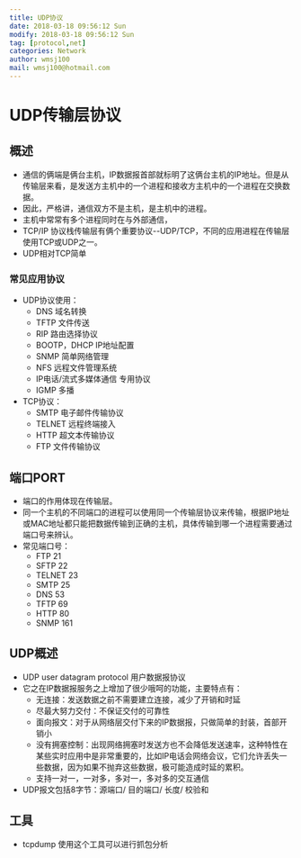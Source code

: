 ```yaml
---
title: UDP协议
date: 2018-03-18 09:56:12 Sun
modify: 2018-03-18 09:56:12 Sun
tag: [protocol,net]
categories: Network
author: wmsj100
mail: wmsj100@hotmail.com
---
```


# UDP传输层协议

## 概述
- 通信的俩端是俩台主机，IP数据报首部就标明了这俩台主机的IP地址。但是从传输层来看，是发送方主机中的一个进程和接收方主机中的一个进程在交换数据。
- 因此，严格讲，通信双方不是主机，是主机中的进程。
- 主机中常常有多个进程同时在与外部通信，
- TCP/IP 协议栈传输层有俩个重要协议--UDP/TCP，不同的应用进程在传输层使用TCP或UDP之一。
- UDP相对TCP简单

### 常见应用协议
- UDP协议使用：
	- DNS 域名转换
	- TFTP 文件传送
	- RIP 路由选择协议
	- BOOTP，DHCP IP地址配置
	- SNMP 简单网络管理
	- NFS 远程文件管理系统
	- IP电话/流式多媒体通信 专用协议
	- IGMP 多播 
- TCP协议：
	- SMTP 电子邮件传输协议
	- TELNET 远程终端接入
	- HTTP 超文本传输协议
	- FTP 文件传输协议

## 端口PORT
- 端口的作用体现在传输层。
- 同一个主机的不同端口的进程可以使用同一个传输层协议来传输，根据IP地址或MAC地址都只能把数据传输到正确的主机，具体传输到哪一个进程需要通过端口号来辨认。
- 常见端口号：
	- FTP 21
	- SFTP 22
	- TELNET 23
	- SMTP 25
	- DNS 53
	- TFTP 69
	- HTTP 80
	- SNMP 161

## UDP概述
- UDP user datagram protocol 用户数据报协议
- 它之在IP数据报服务之上增加了很少哦呵的功能，主要特点有：
	- 无连接：发送数据之前不需要建立连接，减少了开销和时延
	- 尽最大努力交付：不保证交付的可靠性
	- 面向报文：对于从网络层交付下来的IP数据报，只做简单的封装，首部开销小
	- 没有拥塞控制：出现网络拥塞时发送方也不会降低发送速率，这种特性在某些实时应用中是非常重要的，比如IP电话会网络会议，它们允许丢失一些数据，因为如果不抛弃这些数据，极可能造成时延的累积。
	- 支持一对一，一对多，多对一，多对多的交互通信
- UDP报文包括8字节：源端口/ 目的端口/ 长度/ 校验和

## 工具
- tcpdump 使用这个工具可以进行抓包分析

